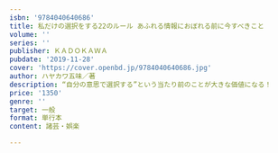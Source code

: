 ```yaml
---
isbn: '9784040640686'
title: 私だけの選択をする22のルール あふれる情報におぼれる前に今すべきこと
volume: ''
series: ''
publisher: ＫＡＤＯＫＡＷＡ
pubdate: '2019-11-28'
cover: 'https://cover.openbd.jp/9784040640686.jpg'
author: ハヤカワ五味／著
description: “自分の意思で選択する”という当たり前のことが大きな価値になる！
price: '1350'
genre: ''
target: 一般
format: 単行本
content: 諸芸・娯楽

---
```

